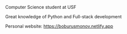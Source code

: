 Computer Science student at USF 

Great knowledge of Python and Full-stack development

Personal website: https://boburusmonov.netlify.app


